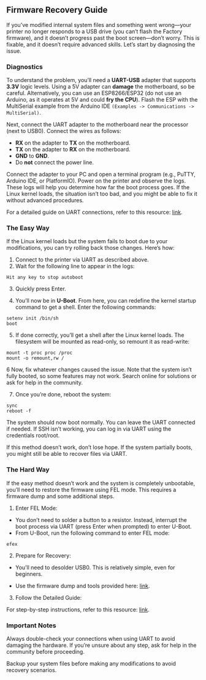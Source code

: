 ## Firmware Recovery Guide

If you’ve modified internal system files and something went wrong—your printer no longer responds to a USB drive (you can’t flash the Factory firmware), and it doesn’t progress past the boot screen—don’t worry. This is fixable, and it doesn’t require advanced skills. Let’s start by diagnosing the issue.

### Diagnostics

To understand the problem, you’ll need a **UART-USB** adapter that supports **3.3V** logic levels. Using a 5V adapter can **damage** the motherboard, so be careful. Alternatively, you can use an ESP8266/ESP32 (do not use an Arduino, as it operates at 5V and could **fry the CPU**). Flash the ESP with the MultiSerial example from the Arduino IDE `(Examples -> Communications -> MultiSerial)`.

Next, connect the UART adapter to the motherboard near the processor (next to USB0). Connect the wires as follows:
- **RX** on the adapter to **TX** on the motherboard.
- **TX** on the adapter to **RX** on the motherboard.
- **GND** to **GND**.
- Do **not** connect the power line.

Connect the adapter to your PC and open a terminal program (e.g., PuTTY, Arduino IDE, or PlatformIO). Power on the printer and observe the logs. 
These logs will help you determine how far the boot process goes. If the Linux kernel loads, the situation isn’t too bad, and you might be able to fix it without advanced procedures.

For a detailed guide on UART connections, refer to this resource: [link](https://t.me/FF_5M_5M_Pro/441456/487025).

### The Easy Way

If the Linux kernel loads but the system fails to boot due to your modifications, you can try rolling back those changes. Here’s how:
1. Connect to the printer via UART as described above.
2. Wait for the following line to appear in the logs:
```
Hit any key to stop autoboot
```

3. Quickly press Enter.

4. You’ll now be in **U-Boot**. From here, you can redefine the kernel startup command to get a shell. Enter the following commands:

```
setenv init /bin/sh
boot
```

5. If done correctly, you’ll get a shell after the Linux kernel loads. The filesystem will be mounted as read-only, so remount it as read-write:

```
mount -t proc proc /proc
mount -o remount,rw /
```

6 Now, fix whatever changes caused the issue. Note that the system isn’t fully booted, so some features may not work. Search online for solutions or ask for help in the community.

7. Once you’re done, reboot the system:

```
sync
reboot -f
```

The system should now boot normally. You can leave the UART connected if needed. If SSH isn’t working, you can log in via UART using the credentials root/root.

If this method doesn’t work, don’t lose hope. If the system partially boots, you might still be able to recover files via UART.

### The Hard Way

If the easy method doesn’t work and the system is completely unbootable, you’ll need to restore the firmware using FEL mode. This requires a firmware dump and some additional steps.

1. Enter FEL Mode:

- You don’t need to solder a button to a resistor. Instead, interrupt the boot process via UART (press Enter when prompted) to enter U-Boot.
- From U-Boot, run the following command to enter FEL mode:

```
efex
```

2. Prepare for Recovery:

- You’ll need to desolder USB0. This is relatively simple, even for beginners.

- Use the firmware dump and tools provided here: [link](https://disk.yandex.ru/d/oie2Chx1rexkgw).

3. Follow the Detailed Guide:

For step-by-step instructions, refer to this resource: [link](https://t.me/FF_5M_5M_Pro/441456/487025).

### Important Notes

Always double-check your connections when using UART to avoid damaging the hardware.
If you’re unsure about any step, ask for help in the community before proceeding.

Backup your system files before making any modifications to avoid recovery scenarios.
